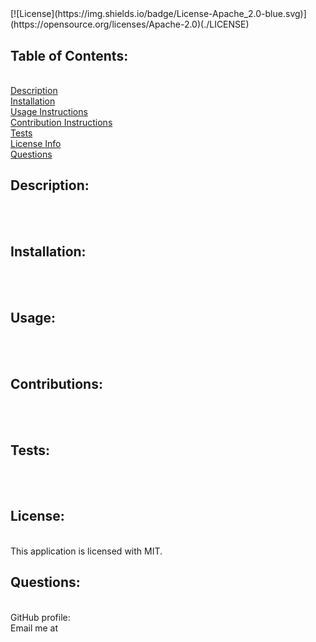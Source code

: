 <h1></h1><br>
      [![License](https://img.shields.io/badge/License-Apache_2.0-blue.svg)](https://opensource.org/licenses/Apache-2.0)(./LICENSE)<br>
      <h2>Table of Contents:</h2><br>
      <a href="#description">Description</a><br>
      <a href="#installation">Installation</a><br>
      <a href="#usage">Usage Instructions</a><br>
      <a href="#contribute">Contribution Instructions</a><br>
      <a href="#tests">Tests</a><br>
      <a href="#license">License Info</a><br>
      <a href="#questions">Questions</a><br>
      <h2>Description:</h2><br>
      <br>
      <h2>Installation:</h2><br>
      <br>
      <h2>Usage:</h2><br>
      <br>
      <h2>Contributions:</h2><br>
      <br>
      <h2>Tests:</h2><br>
      <br>
      <h2>License:</h2><br>
      This application is licensed with MIT.<br>
      <h2>Questions:</h2><br>
      GitHub profile: <a href="https://github.com/"></a><br>
      Email me at <br>
      